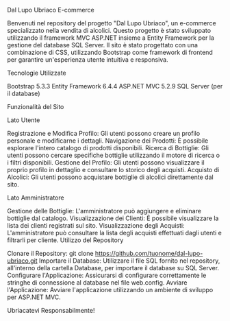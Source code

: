 Dal Lupo Ubriaco E-commerce

Benvenuti nel repository del progetto "Dal Lupo Ubriaco", un e-commerce specializzato nella vendita di alcolici. 
Questo progetto è stato sviluppato utilizzando il framework MVC ASP.NET insieme a Entity Framework per la gestione del database SQL Server. 
Il sito è stato progettato con una combinazione di CSS, utilizzando Bootstrap come framework di frontend per garantire un'esperienza utente intuitiva e responsiva.

Tecnologie Utilizzate

Bootstrap 5.3.3
Entity Framework 6.4.4
ASP.NET MVC 5.2.9
SQL Server (per il database)

Funzionalità del Sito

Lato Utente

Registrazione e Modifica Profilo: Gli utenti possono creare un profilo personale e modificarne i dettagli.
Navigazione dei Prodotti: È possibile esplorare l'intero catalogo di prodotti disponibili.
Ricerca di Bottiglie: Gli utenti possono cercare specifiche bottiglie utilizzando il motore di ricerca o i filtri disponibili.
Gestione del Profilo: Gli utenti possono visualizzare il proprio profilo in dettaglio e consultare lo storico degli acquisti.
Acquisto di Alcolici: Gli utenti possono acquistare bottiglie di alcolici direttamente dal sito.

Lato Amministratore

Gestione delle Bottiglie: L'amministratore può aggiungere e eliminare bottiglie dal catalogo.
Visualizzazione dei Clienti: È possibile visualizzare la lista dei clienti registrati sul sito.
Visualizzazione degli Acquisti: L'amministratore può consultare la lista degli acquisti effettuati dagli utenti e filtrarli per cliente.
Utilizzo del Repository

Clonare il Repository: git clone https://github.com/tuonome/dal-lupo-ubriaco.git
Importare il Database: Utilizzare il file SQL fornito nel repository, all'interno della cartella Database, per importare il database su SQL Server.
Configurare l'Applicazione: Assicurarsi di configurare correttamente le stringhe di connessione al database nel file web.config.
Avviare l'Applicazione: Avviare l'applicazione utilizzando un ambiente di sviluppo per ASP.NET MVC.

Ubriacatevi Responsabilmente!
